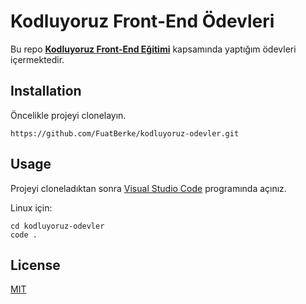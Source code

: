 # Kodluyoruz **Front-End** Ödevleri

Bu repo [**Kodluyoruz Front-End Eğitimi**](https://academy.patika.dev/paths/baslangic-seviye-frontend-web-development-patikasi) kapsamında yaptığım ödevleri içermektedir.



## Installation
Öncelikle projeyi clonelayın.

```
https://github.com/FuatBerke/kodluyoruz-odevler.git

```

## Usage

Projeyi cloneladıktan sonra [Visual Studio Code](https://code.visualstudio.com/) programında açınız.

Linux için:

```
cd kodluyoruz-odevler
code .

```

## License

[MIT](https://choosealicense.com/licenses/mit/)